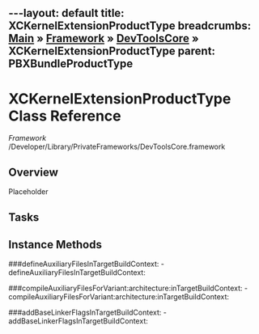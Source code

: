 ---layout: default
title: XCKernelExtensionProductType
breadcrumbs: <a href="/index.html">Main</a> &raquo; <a href="/Frameworks.html">Framework</a> &raquo; <a href="/Frameworks/DevToolsCore.html">DevToolsCore</a> &raquo; XCKernelExtensionProductType
parent: PBXBundleProductType 
---
# XCKernelExtensionProductType Class Reference

*Framework* /Developer/Library/PrivateFrameworks/DevToolsCore.framework

## Overview

Placeholder

## Tasks

## Instance Methods

<a name="-defineAuxiliaryFilesInTargetBuildContext:"></a>
###defineAuxiliaryFilesInTargetBuildContext:
    - defineAuxiliaryFilesInTargetBuildContext:

<a name="-compileAuxiliaryFilesForVariant:architecture:inTargetBuildContext:"></a>
###compileAuxiliaryFilesForVariant:architecture:inTargetBuildContext:
    - compileAuxiliaryFilesForVariant:architecture:inTargetBuildContext:

<a name="-addBaseLinkerFlagsInTargetBuildContext:"></a>
###addBaseLinkerFlagsInTargetBuildContext:
    - addBaseLinkerFlagsInTargetBuildContext:

